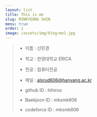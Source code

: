 ```yaml
---
layout: list
title: This is me
slug: MINKYEONG SHIN
menu: true
order: 1
image: /assets/img/blog/me1.jpg
---
```

>* 이름 : 신민경  
>
>* 학교 : 한양대학교 ERICA  
>
>* 전공 : 컴퓨터전공  
>
>* 메일 : alsrud606@hanyang.ac.kr  
>
>* github ID : hihiroo  
>
>* Baekjoon ID : mksmk606  
>
>* codeforce ID : mksmk606

